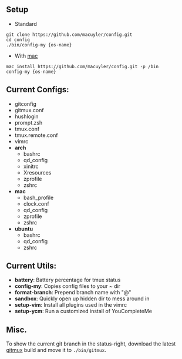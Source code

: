 ## Setup
 - Standard
```
git clone https://github.com/macuyler/config.git
cd config
./bin/config-my {os-name}
```
 - With [mac](https://github.com/macuyler/mac)
```
mac install https://github.com/macuyler/config.git -p /bin
config-my {os-name}
```

## Current Configs:
 - gitconfig
 - gitmux.conf
 - hushlogin
 - prompt.zsh
 - tmux.conf
 - tmux.remote.conf
 - vimrc
 - **arch**
   - bashrc
   - qd_config
   - xinitrc
   - Xresources
   - zprofile
   - zshrc
 - **mac**
   - bash_profile
   - clock.conf
   - qd_config
   - zprofile
   - zshrc
 - **ubuntu**
   - bashrc
   - qd_config
   - zshrc

## Current Utils:
 - **battery**: Battery percentage for tmux status
 - **config-my**: Copies config files to your ~ dir
 - **format-branch**: Prepend branch name with "@"
 - **sandbox**: Quickly open up hidden dir to mess around in
 - **setup-vim**: Install all plugins used in the vimrc
 - **setup-ycm**: Run a customized install of YouCompleteMe

## Misc.
To show the current git branch in the status-right, download the latest [gitmux](https://github.com/arl/gitmux/releases) build and move it to `./bin/gitmux`.

